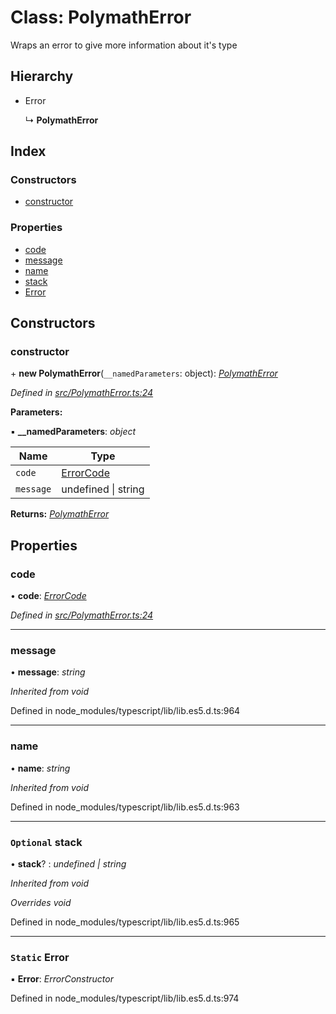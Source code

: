 # Class: PolymathError

Wraps an error to give more information about it's type

## Hierarchy

- Error

  ↳ **PolymathError**

## Index

### Constructors

- [constructor](_polymatherror_.polymatherror.md#constructor)

### Properties

- [code](_polymatherror_.polymatherror.md#code)
- [message](_polymatherror_.polymatherror.md#message)
- [name](_polymatherror_.polymatherror.md#name)
- [stack](_polymatherror_.polymatherror.md#optional-stack)
- [Error](_polymatherror_.polymatherror.md#static-error)

## Constructors

### constructor

\+ **new PolymathError**(`__namedParameters`: object): _[PolymathError](_polymatherror_.polymatherror.md)_

_Defined in [src/PolymathError.ts:24](https://github.com/PolymathNetwork/polymath-sdk/blob/660aba8/src/PolymathError.ts#L24)_

**Parameters:**

▪ **\_\_namedParameters**: _object_

| Name      | Type                                             |
| --------- | ------------------------------------------------ |
| `code`    | [ErrorCode](../enums/_types_index_.errorcode.md) |
| `message` | undefined &#124; string                          |

**Returns:** _[PolymathError](_polymatherror_.polymatherror.md)_

## Properties

### code

• **code**: _[ErrorCode](../enums/_types_index_.errorcode.md)_

_Defined in [src/PolymathError.ts:24](https://github.com/PolymathNetwork/polymath-sdk/blob/660aba8/src/PolymathError.ts#L24)_

---

### message

• **message**: _string_

_Inherited from void_

Defined in node_modules/typescript/lib/lib.es5.d.ts:964

---

### name

• **name**: _string_

_Inherited from void_

Defined in node_modules/typescript/lib/lib.es5.d.ts:963

---

### `Optional` stack

• **stack**? : _undefined | string_

_Inherited from void_

_Overrides void_

Defined in node_modules/typescript/lib/lib.es5.d.ts:965

---

### `Static` Error

▪ **Error**: _ErrorConstructor_

Defined in node_modules/typescript/lib/lib.es5.d.ts:974
